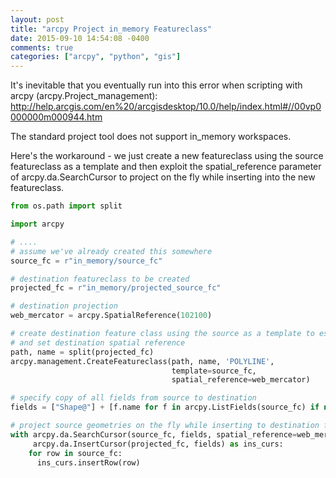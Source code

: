 ```yaml
---
layout: post
title: "arcpy Project in_memory Featureclass"
date: 2015-09-10 14:54:08 -0400
comments: true
categories: ["arcpy", "python", "gis"]
---
```

It's inevitable that you eventually run into this error when scripting with arcpy (arcpy.Project_management):
http://help.arcgis.com/en%20/arcgisdesktop/10.0/help/index.html#//00vp0000000m000944.htm

The standard project tool does not support in_memory workspaces.  

Here's the workaround - we just create a new featureclass using the source featureclass as a template and then exploit the spatial_reference parameter of arcpy.da.SearchCursor to project on the fly while inserting into the new featureclass.

```python
from os.path import split

import arcpy

# ....
# assume we've already created this somewhere
source_fc = r"in_memory/source_fc"

# destination featureclass to be created
projected_fc = r"in_memory/projected_source_fc"

# destination projection
web_mercator = arcpy.SpatialReference(102100)

# create destination feature class using the source as a template to establish schema
# and set destination spatial reference
path, name = split(projected_fc)
arcpy.management.CreateFeatureclass(path, name, 'POLYLINE',
                                    template=source_fc,
                                    spatial_reference=web_mercator)

# specify copy of all fields from source to destination
fields = ["Shape@"] + [f.name for f in arcpy.ListFields(source_fc) if not f.required]

# project source geometries on the fly while inserting to destination featureclass
with arcpy.da.SearchCursor(source_fc, fields, spatial_reference=web_mercator) as curs, \
     arcpy.da.InsertCursor(projected_fc, fields) as ins_curs:
    for row in source_fc:
      ins_curs.insertRow(row)
```
